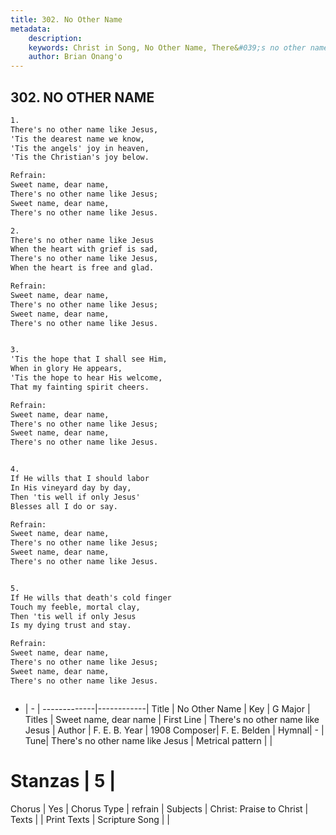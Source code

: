 ```yaml
---
title: 302. No Other Name
metadata:
    description: 
    keywords: Christ in Song, No Other Name, There&#039;s no other name like Jesus, Sweet name, dear name
    author: Brian Onang'o
---
```



## 302. NO OTHER NAME

```txt
1.
There's no other name like Jesus,
'Tis the dearest name we know,
'Tis the angels' joy in heaven,
'Tis the Christian's joy below.

Refrain:
Sweet name, dear name,
There's no other name like Jesus;
Sweet name, dear name,
There's no other name like Jesus.

2.
There's no other name like Jesus
When the heart with grief is sad,
There's no other name like Jesus,
When the heart is free and glad. 

Refrain:
Sweet name, dear name,
There's no other name like Jesus;
Sweet name, dear name,
There's no other name like Jesus.


3.
'Tis the hope that I shall see Him,
When in glory He appears,
'Tis the hope to hear His welcome,
That my fainting spirit cheers. 

Refrain:
Sweet name, dear name,
There's no other name like Jesus;
Sweet name, dear name,
There's no other name like Jesus.


4.
If He wills that I should labor
In His vineyard day by day,
Then 'tis well if only Jesus'
Blesses all I do or say. 

Refrain:
Sweet name, dear name,
There's no other name like Jesus;
Sweet name, dear name,
There's no other name like Jesus.


5.
If He wills that death's cold finger
Touch my feeble, mortal clay,
Then 'tis well if only Jesus
Is my dying trust and stay. 

Refrain:
Sweet name, dear name,
There's no other name like Jesus;
Sweet name, dear name,
There's no other name like Jesus.



```

- |   -  |
-------------|------------|
Title | No Other Name |
Key | G Major |
Titles | Sweet name, dear name |
First Line | There&#039;s no other name like Jesus |
Author | F. E. B.
Year | 1908
Composer| F. E. Belden |
Hymnal|  - |
Tune| There&#039;s no other name like Jesus |
Metrical pattern | |
# Stanzas | 5 |
Chorus | Yes |
Chorus Type | refrain |
Subjects | Christ: Praise to Christ |
Texts |  |
Print Texts | 
Scripture Song |  |
  
